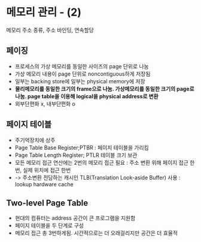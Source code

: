# 메모리 관리 - (2)

메모리 주소 종류, 주소 바인딩, 연속할당



## 페이징

- 프로세스의 가상 메모리를 동일한 사이즈의 page 단위로 나눔
- 가상 메모리 내용이 page 단위로 noncontiguous하게 저장됨
- 일부는 backing store에 일부는 physical memory에 저장
- **물리메모리를 동일한 크기의 frame으로 나눔. 가상메모리를 동일한 크기의 page로 나눔. page table을 이용해 logical을 physical address로 변환**
- 외부단편화 x, 내부단편화 o





## 페이지 테이블

- 주기억장치에 상주
- Page Table Base Register;PTBR : 페이지 테이블을 가리킴
- Page Table Length Register; PTLR 테이블 크기 보관
- 모든 메모리 접근 연산에는 2번의 메모리 접근 필요 : 주소 변환 위해 페이지 접근 한번, 실제 위치에 접근 한번
- -> 주소변환 전담하는 캐시인 TLB(Translation Look-aside Buffer) 사용 : lookup hardware cache



## Two-level Page Table

- 현대의 컴퓨터는 address 공간이 큰 프로그램을 지원함
- 페이지 테이블을 두 단계로 구성
- 메모리 접근 총 3번하게됨. 시간적으로는 더 오래걸리지만 공간은 더 효율적

